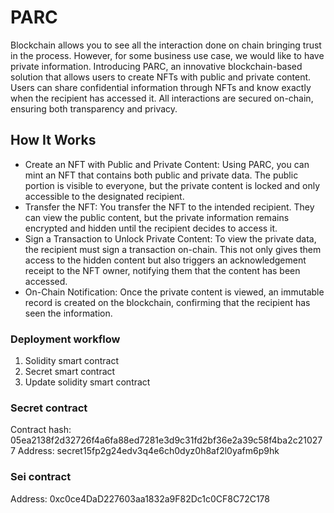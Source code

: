 # PARC

Blockchain allows you to see all the interaction done on chain bringing trust in the process. However, for some business use case, we would like to have private information. Introducing PARC, an innovative blockchain-based solution that allows users to create NFTs with public and private content. Users can share confidential information through NFTs and know exactly when the recipient has accessed it. All interactions are secured on-chain, ensuring both transparency and privacy.

## How It Works

- Create an NFT with Public and Private Content: Using PARC, you can mint an NFT that contains both public and private data. The public portion is visible to everyone, but the private content is locked and only accessible to the designated recipient.
- Transfer the NFT: You transfer the NFT to the intended recipient. They can view the public content, but the private information remains encrypted and hidden until the recipient decides to access it.
- Sign a Transaction to Unlock Private Content: To view the private data, the recipient must sign a transaction on-chain. This not only gives them access to the hidden content but also triggers an acknowledgement receipt to the NFT owner, notifying them that the content has been accessed.
- On-Chain Notification: Once the private content is viewed, an immutable record is created on the blockchain, confirming that the recipient has seen the information.



### Deployment workflow

1. Solidity smart contract
2. Secret smart contract
3. Update solidity smart contract


### Secret contract 

Contract hash: 05ea2138f2d32726f4a6fa88ed7281e3d9c31fd2bf36e2a39c58f4ba2c210277
Address: secret15fp2g24edv3q4e6ch0dyz0h8af2l0yafm6p9hk

### Sei contract
Address: 0xc0ce4DaD227603aa1832a9F82Dc1c0CF8C72C178


